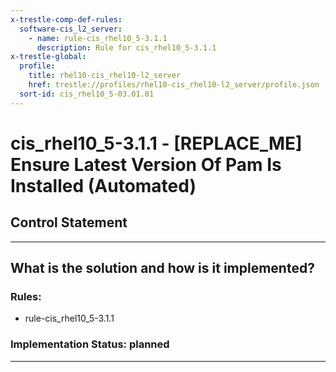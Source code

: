 ```yaml
---
x-trestle-comp-def-rules:
  software-cis_l2_server:
    - name: rule-cis_rhel10_5-3.1.1
      description: Rule for cis_rhel10_5-3.1.1
x-trestle-global:
  profile:
    title: rhel10-cis_rhel10-l2_server
    href: trestle://profiles/rhel10-cis_rhel10-l2_server/profile.json
  sort-id: cis_rhel10_5-03.01.01
---
```


# cis_rhel10_5-3.1.1 - \[REPLACE_ME\] Ensure Latest Version Of Pam Is Installed (Automated)

## Control Statement

______________________________________________________________________

## What is the solution and how is it implemented?

<!-- For implementation status enter one of: implemented, partial, planned, alternative, not-applicable -->

<!-- Note that the list of rules under ### Rules: is read-only and changes will not be captured after assembly to JSON -->

<!-- Add control implementation description here for control: cis_rhel10_5-3.1.1 -->

### Rules:

  - rule-cis_rhel10_5-3.1.1

### Implementation Status: planned

______________________________________________________________________

